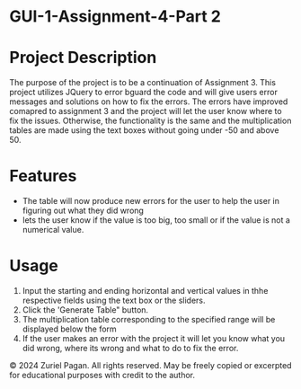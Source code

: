 # GUI-1-Assignment-4-Part 2

# Project Description
The purpose of the project is to be a continuation of Assignment 3.  This project utilizes JQuery to error bguard the code and will give users error messages and solutions on how to fix the errors.  The errors have improved comapred to assignment 3 and the project will let the user know where to fix the issues.  Otherwise, the functionality is the same and the multiplication tables are made using the text boxes without going under -50 and above 50.

# Features
- The table will now produce new errors for the user to help the user in figuring out what they did wrong
- lets the user know if the value is too big, too small or if the value is not a numerical value.


# Usage

1. Input the starting and ending horizontal and vertical values in thhe respective fields using the text box or the sliders.
2. Click the 'Generate Table" button.
3. The multiplication table corresponding to the specified range will be displayed below the form
4. If the user makes an error with the project it will let you know what you did wrong, where its wrong and what to do to fix the error.

© 2024 Zuriel Pagan. All rights reserved. May be freely copied or excerpted for educational purposes with credit to the author.
